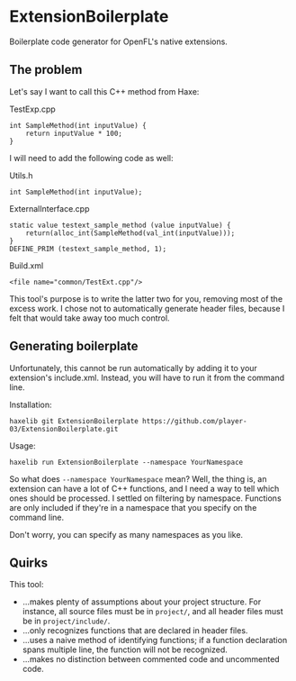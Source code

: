 ExtensionBoilerplate
====================

Boilerplate code generator for OpenFL's native extensions.

The problem
-----------

Let's say I want to call this C++ method from Haxe:

TestExp.cpp

    int SampleMethod(int inputValue) {
        return inputValue * 100;
    }

I will need to add the following code as well:

Utils.h

    int SampleMethod(int inputValue);

ExternalInterface.cpp

    static value testext_sample_method (value inputValue) {
        return(alloc_int(SampleMethod(val_int(inputValue)));
    }
    DEFINE_PRIM (testext_sample_method, 1);

Build.xml

    <file name="common/TestExt.cpp"/>

This tool's purpose is to write the latter two for you, removing most of the excess work. I chose not to automatically generate header files, because I felt that would take away too much control.

Generating boilerplate
----------------------

Unfortunately, this cannot be run automatically by adding it to your extension's include.xml. Instead, you will have to run it from the command line.

Installation:

    haxelib git ExtensionBoilerplate https://github.com/player-03/ExtensionBoilerplate.git

Usage:

    haxelib run ExtensionBoilerplate --namespace YourNamespace

So what does `--namespace YourNamespace` mean? Well, the thing is, an extension can have a lot of C++ functions, and I need a way to tell which ones should be processed. I settled on filtering by namespace. Functions are only included if they're in a namespace that you specify on the command line.

Don't worry, you can specify as many namespaces as you like.

Quirks
------

This tool:
- ...makes plenty of assumptions about your project structure. For instance, all source files must be in `project/`, and all header files must be in `project/include/`.
- ...only recognizes functions that are declared in header files.
- ...uses a naive method of identifying functions; if a function declaration spans multiple line, the function will not be recognized.
- ...makes no distinction between commented code and uncommented code.
